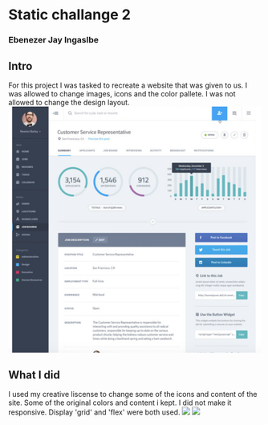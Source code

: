 <h1>Static challange 2</h1>
<h3>Ebenezer Jay Ingaslbe</h3>
<h2>Intro</h2>
<p>
	For this project I was tasked to recreate a website that was given to us. I was allowed to change images, icons and the color pallete. I was not allowed to change the design layout. 
	<img src="compScreenShot.png">

</p>
<h2>What I did</h2>
<p>
	I used my creative liscense to change some of the icons and content of the site. Some of the original colors and content i kept. I did not make it responsive. Display 'grid' and 'flex' were both used.
	<img src="static2ScreenShot1">
	<img src="static2ScreenShot2">
</p>
